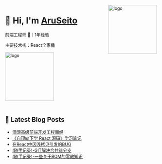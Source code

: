 <img src="https://github-readme-stats.vercel.app/api?username=AruSeito&show_icons=true" alt="logo" height="160" align="right" style="margin: 5px; margin-bottom: 20px;" />

# 👋 Hi, I'm [AruSeito](https://aruseito.github.io/)

前端工程师 🤖｜1年经验 

主要技术栈：React全家桶

<img src="https://github-profile-trophy.vercel.app/?username=AruSeito&theme=flat&column=7" alt="logo" height="160" align="center" style="margin: auto; margin-bottom: 20px;" />


## 📕 Latest Blog Posts

<!-- BLOG-POST-LIST:START -->
- [滴滴高级前端开发工程面经](https://aruseito.github.io/article/c0cc8344/)
- [《自顶向下学 React 源码》学习笔记](https://aruseito.github.io/article/3f8812bd/)
- [在React中因浅拷贝引发的BUG](https://aruseito.github.io/article/db2c0d0e/)
- [(随手记录)-GIT解决合并错分支](https://aruseito.github.io/article/afdedcbf/)
- [(随手记录)-一些关于BOM的零散知识](https://aruseito.github.io/article/668e3aae/)
<!-- BLOG-POST-LIST:END -->





